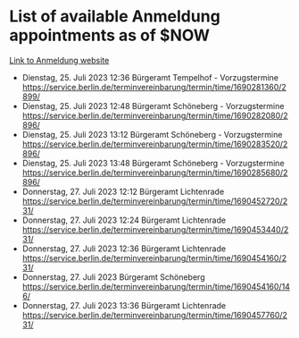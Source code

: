 # List of available Anmeldung appointments as of $NOW
[Link to Anmeldung website](https://service.berlin.de/terminvereinbarung/termin/tag.php?termin=1&anliegen[]=120686&dienstleisterlist=122210,122217,327316,122219,327312,122227,327314,122231,327346,122243,327348,122254,122252,329742,122260,329745,122262,329748,122271,327278,122273,327274,122277,327276,330436,122280,327294,122282,327290,122284,327292,122291,327270,122285,327266,122286,327264,122296,327268,150230,329760,122297,327286,122294,327284,122312,329763,122314,329775,122304,327330,122311,327334,122309,327332,317869,122281,327352,122279,329772,122283,122276,327324,122274,327326,122267,329766,122246,327318,122251,327320,122257,327322,122208,327298,122226,327300&herkunft=http%3A%2F%2Fservice.berlin.de%2Fdienstleistung%2F120686%2F)
- Dienstag, 25. Juli 2023 12:36 Bürgeramt Tempelhof - Vorzugstermine https://service.berlin.de/terminvereinbarung/termin/time/1690281360/2899/
- Dienstag, 25. Juli 2023 12:48 Bürgeramt Schöneberg - Vorzugstermine https://service.berlin.de/terminvereinbarung/termin/time/1690282080/2896/
- Dienstag, 25. Juli 2023 13:12 Bürgeramt Schöneberg - Vorzugstermine https://service.berlin.de/terminvereinbarung/termin/time/1690283520/2896/
- Dienstag, 25. Juli 2023 13:48 Bürgeramt Schöneberg - Vorzugstermine https://service.berlin.de/terminvereinbarung/termin/time/1690285680/2896/
- Donnerstag, 27. Juli 2023 12:12 Bürgeramt Lichtenrade https://service.berlin.de/terminvereinbarung/termin/time/1690452720/231/
- Donnerstag, 27. Juli 2023 12:24 Bürgeramt Lichtenrade https://service.berlin.de/terminvereinbarung/termin/time/1690453440/231/
- Donnerstag, 27. Juli 2023 12:36 Bürgeramt Lichtenrade https://service.berlin.de/terminvereinbarung/termin/time/1690454160/231/
- Donnerstag, 27. Juli 2023  Bürgeramt Schöneberg https://service.berlin.de/terminvereinbarung/termin/time/1690454160/146/
- Donnerstag, 27. Juli 2023 13:36 Bürgeramt Lichtenrade https://service.berlin.de/terminvereinbarung/termin/time/1690457760/231/
